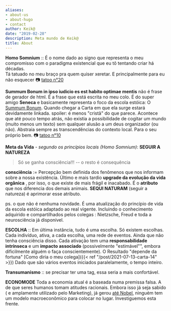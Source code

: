 ```yaml
---
aliases:
- about-us
- about-hugo
- contact
author: Keik@
date: "2019-02-28"
description: Meta mundo de Keik@
title: About
---
```


**Homo Somnium** :: É o nome dado ao signo que representa o meu compromisso com o paradigma existencial que eu tô tentando criar há décadas.   
Tá tatuado no meu braço pra quem quiser xeretar. E principalmente para eu não esquecer :camera: [tatoo n°20](https://www.instagram.com/p/BueNwftlY6L/)

**Summum Bonum in ipso iudicio es est habito optimae mentis** não é frase de gerador de html. É a frase que está escrita no meu colo. É do super amigo **Seneca** e basicamente representa o foco da escola estóica: O [Summum Bonum](https://en.wikipedia.org/wiki/Summum_bonum). 
Quando chegar a Carta em que ela surge estará devidamente linkada. spoiler: é menos "cristã" do que parece. Acontece que até pouco tempo atrás, não existia a possibilidade de cogitar um mundo (muito menos um texto) sem qualquer alusão a um deus organizador (ou não). Abstraia sempre as transcendências do contexto local. Para o seu próprio bem. :camera: [tatoo n°10](https://www.instagram.com/p/Y1dq-SFlOa/)

**Meta da Vida** *- segundo os princípios locais (Homo Somnium)*: **SEGUIR A NATUREZA**
>Só se ganha consciência!!! -- o resto é consequência

**consciência** := Percepção bem definida dos fenômenos que nos informam sobre a nossa existência.
Último e mais tardio **upgrade da evolução da vida orgânica** , por isso, o que existe de mais frágil e inacabado.
É o **atributo** que nos diferencia dos demais animais.
**SEQUI NATURAM** (seguir a natureza) é aprimorar esse atributo.

ps. o que não é nenhuma novidade. É uma atualização do princípio de vida da escola estóica adaptado ao real vigente. Incluindo o conhecimento adquirido e compartilhados pelos colegas : Nietzsche, Freud e toda a neurosciência já disponível.


**ESCOLHA** :: Em última instância, tudo é uma escolha. Só existem escolhas. 
Cada indivíduo, ativa, a cada escolha, uma rede de eventos. Ainda que não tenha consciência disso. Cada ativação tem uma **responsabilidade intrínseca** e um **impacto associado** (possivelmente "estimável"", embora dificilmente alguém o faça conscientemente). O Resultado "depende da fortuna" [Como diria o meu colega]({{< ref "/post/2021-07-13-carta-14" >}}) Dado que são vários eventos iniciados paralelamente, o tempo inteiro.


**Transumanismo** :: se precisar ter uma tag, essa seria a mais confortável.

**ECONOMODE** Toda a economia atual é a baseada numa premissa falsa. A de que seres humanos tomam atitudes racionais. Embora isso já seja sabido ( e amplamente utilizado pelo Marketing), já gerou [até Nobel](https://www.nobelprize.org/prizes/economic-sciences/2017/thaler/facts/), ninguém tem um modelo macroeconômico para colocar no lugar. Investiguemos esta frente.
